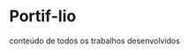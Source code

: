 # Portif-lio
conteúdo de todos os trabalhos desenvolvidos 
<a href="docs/C:\Users\carneiro.maria\Downloads\docs\index ex1.html" taget="_new"> <a/>
